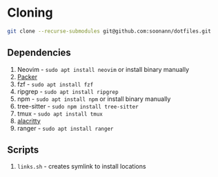 # Cloning
```bash
git clone --recurse-submodules git@github.com:soonann/dotfiles.git
```

## Dependencies
1. Neovim - `sudo apt install neovim` or install binary manually
2. [Packer](https://github.com/wbthomason/packer.nvim)
3. fzf - `sudo apt install fzf`
4. ripgrep - `sudo apt install ripgrep`
5. npm - `sudo apt install npm` or install binary manually
6. tree-sitter - `sudo npm install tree-sitter` 
7. tmux - `sudo apt install tmux`
8. [alacritty](https://github.com/alacritty/alacritty/blob/master/INSTALL.md)
8. ranger - `sudo apt install ranger`


## Scripts
1. `links.sh` - creates symlink to install locations
